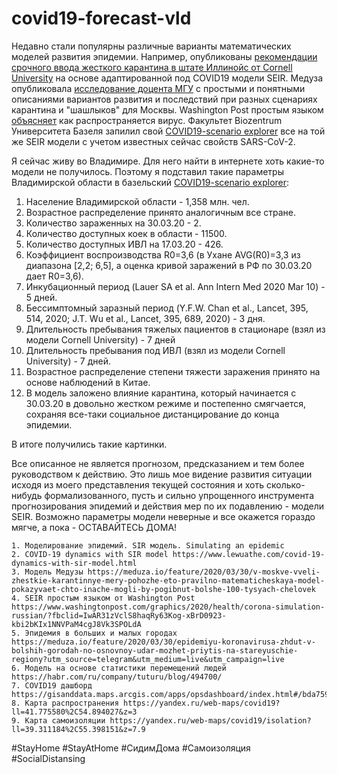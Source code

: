 # covid19-forecast-vld
Недавно стали популярны различные варианты математических моделей развития эпидемии. Например, опубликованы [рекомендации срочного ввода жесткого карантина в штате Иллинойс от Cornell University](https://arxiv.org/abs/2003.09564) на основе адаптированной под COVID19 модели SEIR. Медуза опубликовала [исследование доцента МГУ](https://meduza.io/feature/2020/03/30/v-moskve-vveli-zhestkie-karantinnye-mery-pohozhe-eto-pravilno-matematicheskaya-model-pokazyvaet-chto-inache-mogli-by-pogibnut-bolshe-100-tysyach-chelovek) с простыми и понятными описаниями вариантов развития и последствий при разных сценариях карантина и "шашлыков" для Москвы. Washington Post простым языком [объясняет](https://www.washingtonpost.com/graphics/2020/health/corona-simulation-russian/?fbclid=IwAR31zVclS8haqRy63Kog-xBrD0923-kbi2bKIx1NNVPaM4cgJ8Vk3SPOLdA) как распространяется вирус. Факультет Biozentrum Университета Базеля запилил свой [COVID19-scenario explorer](https://neherlab.org/covid19) все на той же SEIR модели с учетом известных сейчас свойств SARS-CoV-2. 

Я сейчас живу во Владимире. Для него найти в интернете хоть какие-то модели не получилось. Поэтому я подставил такие параметры Владимирской области в базельский [COVID19-scenario explorer](https://neherlab.org/covid19):
1. Население Владимирской области - 1,358 млн. чел.
1. Возрастное распределение принято аналогичным все стране.
1. Количество зараженных на 30.03.20 - 2.
1. Количество доступных коек в области - 11500.
1. Количество доступных ИВЛ на 17.03.20 - 426.
1. Коэффициент воспроизводства R0=3,6 (в Ухане AVG(R0)=3,3  из диапазона [2,2; 6,5], а оценка кривой заражений в РФ по 30.03.20 дает R0=3,6).
1. Инкубационный период (Lauer SA et al. Ann Intern Med 2020 Mar 10) - 5 дней.
1. Бессимптомный заразный период (Y.F.W. Chan et al., Lancet, 395, 514, 2020; J.T. Wu et al., Lancet, 395, 689, 2020) - 3 дня.
1. Длительность пребывания тяжелых пациентов в стационаре (взял из модели Cornell University) - 7 дней
1. Длительность пребывания под ИВЛ (взял из модели Cornell University) - 7 дней.
1. Возрастное распределение степени тяжести заражения принято на основе наблюдений в Китае.
1. В модель заложено влияние карантина, который начинается с 30.03.20 в довольно жестком режиме и постепенно смягчается, сохраняя все-таки социальное дистанцирование до конца эпидемии.

В итоге получились такие картинки.

Все описанное не является прогнозом, предсказанием и тем более руководством к действию. Это лишь мое видение развития ситуации исходя из моего представления текущей состояния и хоть сколько-нибудь формализованного, пусть и сильно упрощенного инструмента прогнозирования эпидемий и действия мер по их подавлению - модели SEIR. Возможно параметры модели неверные и все окажется гораздо мягче, а пока - ОСТАВАЙТЕСЬ ДОМА!

	1. Моделирование эпидемий. SIR модель. Simulating an epidemic
	2. COVID-19 dynamics with SIR model https://www.lewuathe.com/covid-19-dynamics-with-sir-model.html
	3. Модель Медузы https://meduza.io/feature/2020/03/30/v-moskve-vveli-zhestkie-karantinnye-mery-pohozhe-eto-pravilno-matematicheskaya-model-pokazyvaet-chto-inache-mogli-by-pogibnut-bolshe-100-tysyach-chelovek
	4. SEIR простым языком от Washington Post https://www.washingtonpost.com/graphics/2020/health/corona-simulation-russian/?fbclid=IwAR31zVclS8haqRy63Kog-xBrD0923-kbi2bKIx1NNVPaM4cgJ8Vk3SPOLdA
	5. Эпидемия в больших и малых городах https://meduza.io/feature/2020/03/30/epidemiyu-koronavirusa-zhdut-v-bolshih-gorodah-no-osnovnoy-udar-mozhet-priytis-na-stareyuschie-regiony?utm_source=telegram&utm_medium=live&utm_campaign=live
	6. Модель на основе статистики перемещений людей https://habr.com/ru/company/tuturu/blog/494700/
	7. COVID19 дашборд https://gisanddata.maps.arcgis.com/apps/opsdashboard/index.html#/bda7594740fd40299423467b48e9ecf6
	8. Карта распространения https://yandex.ru/web-maps/covid19?ll=41.775580%2C54.894027&z=3
	9. Карта самоизоляции https://yandex.ru/web-maps/covid19/isolation?ll=39.311184%2C55.398151&z=7.9 
	

#StayHome #StayAtHome #СидимДома #Самоизоляция #SocialDistansing

